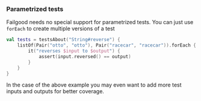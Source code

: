 ### Parametrized tests

Failgood needs no special support for parametrized tests. You can just use `forEach` to create multiple versions of a test

```kotlin
val tests = testsAbout("String#reverse") {
    listOf(Pair("otto", "otto"), Pair("racecar", "racecar")).forEach { (input, output) ->
        it("reverses $input to $output") {
            assert(input.reversed() == output)
        }
    }
}

```
In the case of the above example you may even want to add more test inputs and outputs for better coverage.

